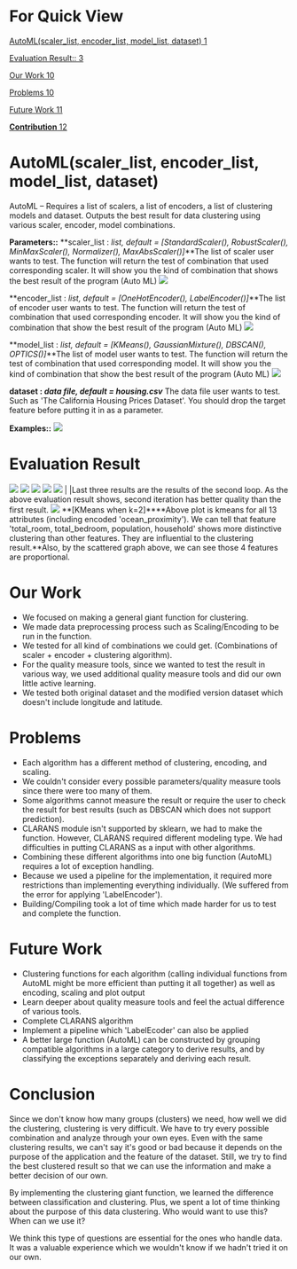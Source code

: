 # For Quick View

[AutoML(scaler\_list, encoder\_list, model\_list, dataset) 1](#_Toc115720954)

[Evaluation Result:: 3](#_Toc115720955)

[Our Work 10](#_Toc115720957)

[Problems 10](#_Toc115720958)

[Future Work 11](#_Toc115720959)

[**Contribution** 12](#_Toc115720961)




# AutoML(scaler\_list, encoder\_list, model\_list, dataset)

AutoML – Requires a list of scalers, a list of encoders, a list of clustering models and dataset. Outputs the best result for data clustering using various scaler, encoder, model combinations.

 **Parameters::** 
 **scaler\_list : _list, default = [StandardScaler(), RobustScaler(), MinMaxScaler(), Normalizer(), MaxAbsScaler()]_**The list of scaler user wants to test. The function will return the test of combination that used corresponding scaler. It will show you the kind of combination that shows the best result of the program (Auto ML) ![](Aspose.Words.9aca9a90-76ee-47c0-adbd-4e04b00d74b9.001.png)
 
**encoder\_list : _list, default = [OneHotEncoder(), LabelEncoder()]_**The list of encoder user wants to test. The function will return the test of combination that used corresponding encoder. It will show you the kind of combination that show the best result of the program (Auto ML) ![](Aspose.Words.9aca9a90-76ee-47c0-adbd-4e04b00d74b9.002.png)

**model\_list : _list, default = [KMeans(), GaussianMixture(), DBSCAN(), OPTICS()]_**The list of model user wants to test. The function will return the test of combination that used corresponding model. It will show you the kind of combination that show the best result of the program (Auto ML) ![](Aspose.Words.9aca9a90-76ee-47c0-adbd-4e04b00d74b9.003.png)

**dataset : _data file, default = housing.csv_** The data file user wants to test. Such as 'The California Housing Prices Dataset'. You should drop the target feature before putting it in as a parameter.

 **Examples::** 
 ![](Aspose.Words.9aca9a90-76ee-47c0-adbd-4e04b00d74b9.004.png)
 

# **Evaluation Result**
 
 ![](Aspose.Words.9aca9a90-76ee-47c0-adbd-4e04b00d74b9.005.png) ![](Aspose.Words.9aca9a90-76ee-47c0-adbd-4e04b00d74b9.006.png) ![](Aspose.Words.9aca9a90-76ee-47c0-adbd-4e04b00d74b9.007.png) ![](Aspose.Words.9aca9a90-76ee-47c0-adbd-4e04b00d74b9.008.png)
 ![](Aspose.Words.9aca9a90-76ee-47c0-adbd-4e04b00d74b9.009.png)
  |
|Last three results are the results of the second loop. As the above evaluation result shows, second iteration has better quality than the first result.
 ![](Aspose.Words.9aca9a90-76ee-47c0-adbd-4e04b00d74b9.010.png)
**[KMeans when k=2]****Above plot is kmeans for all 13 attributes (including encoded 'ocean\_proximity'). We can tell that feature 'total\_room, total\_bedroom, population, household' shows more distinctive clustering than other features. They are influential to the clustering result.**Also, by the scattered graph above, we can see those 4 features are proportional.
 

# **Our Work**
 


- We focused on making a general giant function for clustering.
- We made data preprocessing process such as Scaling/Encoding to be run in the function.
- We tested for all kind of combinations we could get. (Combinations of scaler + encoder + clustering algorithm).
- For the quality measure tools, since we wanted to test the result in various way, we used additional quality measure tools and did our own little active learning.
- We tested both original dataset and the modified version dataset which doesn't include longitude and latitude.

 

# **Problems**
 


- Each algorithm has a different method of clustering, encoding, and scaling.
- We couldn't consider every possible parameters/quality measure tools since there were too many of them.
- Some algorithms cannot measure the result or require the user to check the result for best results (such as DBSCAN which does not support prediction).
- CLARANS module isn't supported by sklearn, we had to make the function. However, CLARANS required different modeling type. We had difficulties in putting CLARANS as a input with other algorithms.
- Combining these different algorithms into one big function (AutoML) requires a lot of exception handling.
- Because we used a pipeline for the implementation, it required more restrictions than implementing everything individually. (We suffered from the error for applying 'LabelEncoder').
- Building/Compiling took a lot of time which made harder for us to test and complete the function.

 

# **Future Work**
 


- Clustering functions for each algorithm (calling individual functions from AutoML might be more efficient than putting it all together) as well as encoding, scaling and plot output
- Learn deeper about quality measure tools and feel the actual difference of various tools.
- Complete CLARANS algorithm
- Implement a pipeline which 'LabelEcoder' can also be applied
- A better large function (AutoML) can be constructed by grouping compatible algorithms in a large category to derive results, and by classifying the exceptions separately and deriving each result.

 

# **Conclusion**
 

Since we don't know how many groups (clusters) we need, how well we did the clustering, clustering is very difficult. We have to try every possible combination and analyze through your own eyes. Even with the same clustering results, we can't say it's good or bad because it depends on the purpose of the application and the feature of the dataset. Still, we try to find the best clustered result so that we can use the information and make a better decision of our own.

By implementing the clustering giant function, we learned the difference between classification and clustering. Plus, we spent a lot of time thinking about the purpose of this data clustering. Who would want to use this? When can we use it?

We think this type of questions are essential for the ones who handle data. It was a valuable experience which we wouldn't know if we hadn't tried it on our own.
